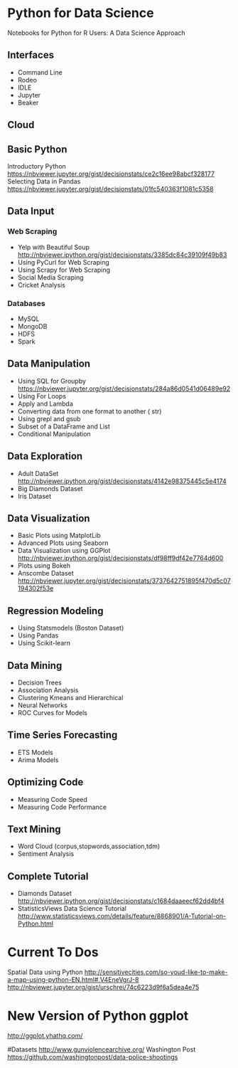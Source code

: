# Python for Data Science
Notebooks for Python for R Users: A Data Science Approach


## Interfaces
- Command Line
- Rodeo
- IDLE
- Jupyter
- Beaker

## Cloud

## Basic Python
Introductory Python https://nbviewer.jupyter.org/gist/decisionstats/ce2c16ee98abcf328177
Selecting Data in Pandas https://nbviewer.jupyter.org/gist/decisionstats/01fc540363f1081c5358

## Data Input
### Web Scraping 
- Yelp with Beautiful Soup http://nbviewer.ipython.org/gist/decisionstats/3385dc84c39109f49b83
- Using PyCurl for Web Scraping
- Using Scrapy for Web Scraping
- Social Media Scraping
- Cricket Analysis 

### Databases
- MySQL
- MongoDB
- HDFS
- Spark

## Data Manipulation
- Using SQL for Groupby https://nbviewer.jupyter.org/gist/decisionstats/284a86d0541d06489e92
- Using For Loops
- Apply and Lambda
- Converting data from one format to another ( str)
- Using grepl and gsub
- Subset of a DataFrame and List
- Conditional Manipulation

## Data Exploration
- Adult DataSet http://nbviewer.ipython.org/gist/decisionstats/4142e98375445c5e4174
- Big Diamonds Dataset
- Iris Dataset



## Data Visualization
- Basic Plots using MatplotLib
- Advanced Plots using Seaborn
- Data Visualization using GGPlot http://nbviewer.ipython.org/gist/decisionstats/df98ff9df42e7764d600
- Plots using Bokeh
- Anscombe Dataset   http://nbviewer.jupyter.org/gist/decisionstats/3737642751895f470d5c07194302f53e

##  Regression Modeling
- Using Statsmodels (Boston Dataset)
- Using Pandas
- Using Scikit-learn

## Data Mining
- Decision Trees
- Association Analysis
- Clustering Kmeans and Hierarchical
- Neural Networks
- ROC Curves for Models

## Time Series Forecasting
- ETS Models
- Arima Models

## Optimizing Code
- Measuring Code Speed
- Measuring Code Performance

## Text Mining
- Word Cloud (corpus,stopwords,association,tdm)
- Sentiment Analysis



## Complete Tutorial 
- Diamonds Dataset http://nbviewer.ipython.org/gist/decisionstats/c1684daaeecf62dd4bf4
- StatisticsViews Data Science Tutorial http://www.statisticsviews.com/details/feature/8868901/A-Tutorial-on-Python.html



# Current To Dos
Spatial Data using Python 
http://sensitivecities.com/so-youd-like-to-make-a-map-using-python-EN.html#.V4EneVgrJ-8
http://nbviewer.jupyter.org/gist/urschrei/74c6223d9f6a5dea4e75

# New Version of Python ggplot
http://ggplot.yhathq.com/

#Datasets
http://www.gunviolencearchive.org/
Washington Post https://github.com/washingtonpost/data-police-shootings


